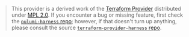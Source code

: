 > This provider is a derived work of the [Terraform Provider](https://github.com/harness/terraform-provider-harness)
> distributed under [MPL 2.0](https://www.mozilla.org/en-US/MPL/2.0/). If you encounter a bug or missing feature,
> first check the [`pulumi-harness` repo](https://github.com/pulumi/pulumi-xyz/issues); however, if that doesn't turn up anything,
> please consult the source [`terraform-provider-harness` repo](https://github.com/harness/terraform-provider-harness/issues).